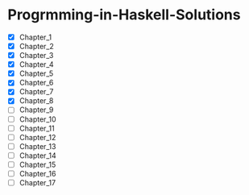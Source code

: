 # Progrmming-in-Haskell-Solutions

- [x] Chapter_1
- [x] Chapter_2
- [x] Chapter_3
- [x] Chapter_4
- [x] Chapter_5
- [x] Chapter_6
- [x] Chapter_7
- [x] Chapter_8
- [ ] Chapter_9
- [ ] Chapter_10
- [ ] Chapter_11
- [ ] Chapter_12
- [ ] Chapter_13
- [ ] Chapter_14
- [ ] Chapter_15
- [ ] Chapter_16
- [ ] Chapter_17
